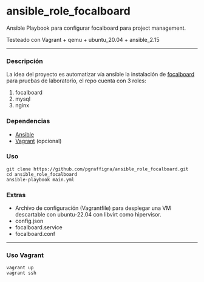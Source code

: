 # ansible_role_focalboard
Ansible Playbook para configurar focalboard para project management.

Testeado con Vagrant + qemu + ubuntu_20.04 + ansible_2.15

---

### Descripción

La idea del proyecto es automatizar vía ansible la instalación de [focalboard](https://github.com/mattermost/focalboard) para pruebas de laboratorio, el repo cuenta con 3 roles:

1. focalboard
2. mysql
3. nginx

### Dependencias

* [Ansible](https://docs.ansible.com/ansible/latest/installation_guide/installation_distros.html)
* [Vagrant](https://developer.hashicorp.com/vagrant/install) (opcional)

### Uso

```
git clone https://github.com/pgraffigna/ansible_role_focalboard.git
cd ansible_role_focalboard
ansible-playbook main.yml
```

### Extras

* Archivo de configuración (Vagrantfile) para desplegar una VM descartable con ubuntu-22.04 con libvirt como hipervisor.
* config.json
* focalboard.service
* focalboard.conf

---
### Uso Vagrant
```
vagrant up
vagrant ssh
```